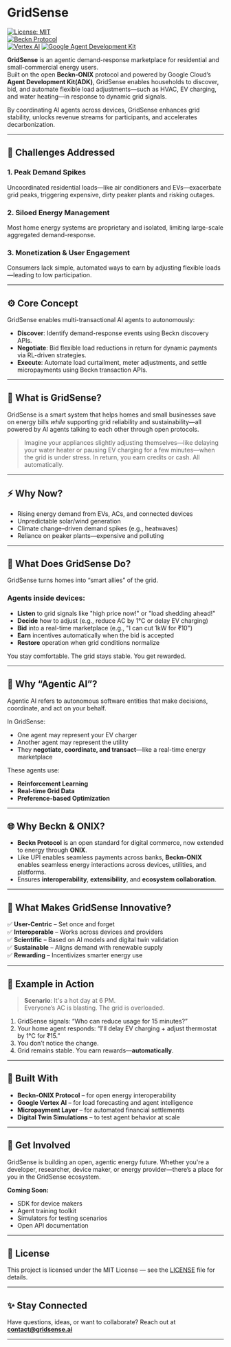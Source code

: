 # GridSense

[![License: MIT](https://img.shields.io/badge/License-MIT-blue.svg)](LICENSE)  
[![Beckn Protocol](https://img.shields.io/badge/Protocol-Beckn-lightgrey.svg)](https://www.becknprotocol.io/)  
[![Vertex AI](https://img.shields.io/badge/ML%20Platform-Vertex%20AI-green.svg)](https://cloud.google.com/vertex-ai)
[![Google Agent Development Kit](https://img.shields.io/badge/Google-Agent%20Development%20Kit-blue?logo=googlecloud)](https://google.github.io/adk-docs/)

**GridSense** is an agentic demand-response marketplace for residential and small-commercial energy users.  
Built on the open **Beckn-ONIX** protocol and powered by Google Cloud’s **Agent Development Kit(ADK)**, GridSense enables households to discover, bid, and automate flexible load adjustments—such as HVAC, EV charging, and water heating—in response to dynamic grid signals.

By coordinating AI agents across devices, GridSense enhances grid stability, unlocks revenue streams for participants, and accelerates decarbonization.

---

## 🔧 Challenges Addressed

### 1. Peak Demand Spikes
Uncoordinated residential loads—like air conditioners and EVs—exacerbate grid peaks, triggering expensive, dirty peaker plants and risking outages.

### 2. Siloed Energy Management
Most home energy systems are proprietary and isolated, limiting large-scale aggregated demand-response.

### 3. Monetization & User Engagement
Consumers lack simple, automated ways to earn by adjusting flexible loads—leading to low participation.

---

## ⚙️ Core Concept

GridSense enables multi-transactional AI agents to autonomously:

- **Discover**: Identify demand-response events using Beckn discovery APIs.
- **Negotiate**: Bid flexible load reductions in return for dynamic payments via RL-driven strategies.
- **Execute**: Automate load curtailment, meter adjustments, and settle micropayments using Beckn transaction APIs.

---

## 🔌 What is GridSense?

GridSense is a smart system that helps homes and small businesses save on energy bills *while* supporting grid reliability and sustainability—all powered by AI agents talking to each other through open protocols.

> Imagine your appliances slightly adjusting themselves—like delaying your water heater or pausing EV charging for a few minutes—when the grid is under stress. In return, you earn credits or cash. All automatically.

---

## ⚡ Why Now?

- Rising energy demand from EVs, ACs, and connected devices  
- Unpredictable solar/wind generation  
- Climate change–driven demand spikes (e.g., heatwaves)  
- Reliance on peaker plants—expensive and polluting

---

## 🎯 What Does GridSense Do?

GridSense turns homes into “smart allies” of the grid.

### Agents inside devices:
- **Listen** to grid signals like "high price now!" or "load shedding ahead!"
- **Decide** how to adjust (e.g., reduce AC by 1°C or delay EV charging)
- **Bid** into a real-time marketplace (e.g., "I can cut 1kW for ₹10")
- **Earn** incentives automatically when the bid is accepted
- **Restore** operation when grid conditions normalize

You stay comfortable. The grid stays stable. You get rewarded.

---

## 🧠 Why “Agentic AI”?

Agentic AI refers to autonomous software entities that make decisions, coordinate, and act on your behalf.

In GridSense:
- One agent may represent your EV charger
- Another agent may represent the utility
- They **negotiate, coordinate, and transact**—like a real-time energy marketplace

These agents use:
- **Reinforcement Learning**
- **Real-time Grid Data**
- **Preference-based Optimization**

---

## 🌐 Why Beckn & ONIX?

- **Beckn Protocol** is an open standard for digital commerce, now extended to energy through **ONIX**.
- Like UPI enables seamless payments across banks, **Beckn-ONIX** enables seamless energy interactions across devices, utilities, and platforms.
- Ensures **interoperability**, **extensibility**, and **ecosystem collaboration**.

---

## 🧪 What Makes GridSense Innovative?

✅ **User-Centric** – Set once and forget  
✅ **Interoperable** – Works across devices and providers  
✅ **Scientific** – Based on AI models and digital twin validation  
✅ **Sustainable** – Aligns demand with renewable supply  
✅ **Rewarding** – Incentivizes smarter energy use

---

## 🏁 Example in Action

> **Scenario**: It's a hot day at 6 PM.  
> Everyone’s AC is blasting. The grid is overloaded.

1. GridSense signals: “Who can reduce usage for 15 minutes?”
2. Your home agent responds: “I'll delay EV charging + adjust thermostat by 1°C for ₹15.”
3. You don’t notice the change.
4. Grid remains stable. You earn rewards—**automatically**.

---

## 📡 Built With

- **Beckn-ONIX Protocol** – for open energy interoperability  
- **Google Vertex AI** – for load forecasting and agent intelligence  
- **Micropayment Layer** – for automated financial settlements  
- **Digital Twin Simulations** – to test agent behavior at scale

---

## 🚀 Get Involved

GridSense is building an open, agentic energy future. Whether you're a developer, researcher, device maker, or energy provider—there’s a place for you in the GridSense ecosystem.

**Coming Soon:**
- SDK for device makers
- Agent training toolkit
- Simulators for testing scenarios
- Open API documentation

---

## 📜 License

This project is licensed under the MIT License — see the [LICENSE](LICENSE) file for details.

---

## ✨ Stay Connected

Have questions, ideas, or want to collaborate? Reach out at **contact@gridsense.ai**

---
